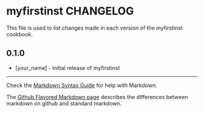 # myfirstinst CHANGELOG

This file is used to list changes made in each version of the myfirstinst cookbook.

## 0.1.0
- [your_name] - Initial release of myfirstinst

- - -
Check the [Markdown Syntax Guide](http://daringfireball.net/projects/markdown/syntax) for help with Markdown.

The [Github Flavored Markdown page](http://github.github.com/github-flavored-markdown/) describes the differences between markdown on github and standard markdown.
